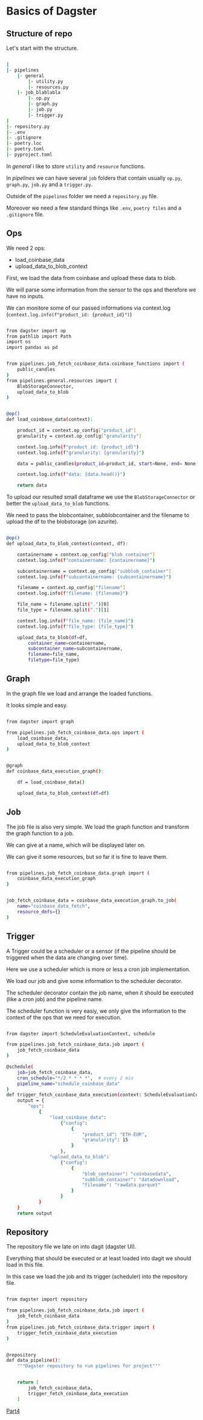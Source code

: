 
# Basics of Dagster

## Structure of repo

Let's start with the structure.

```bash

|
|- pipelines
    |- general
        |- utility.py
        |- resources.py
    |- job_blablabla
        |- op.py
        |- graph.py
        |- job.py
        |- trigger.py
|
|- repository.py
|- .env
|- .gitignore
|- poetry.loc
|- poetry.toml
|- pyproject.toml

```

In *general* i like to store `utility` and `resource` functions.

In *pipelines* we can have several `job` folders that contain usually `op.py`, `graph.py`, `job.py` and a `trigger.py`.

Outside of the `pipelines` folder we need a `repository.py` file.

Moreover we need a few standard things like `.env`, `poetry files` and a `.gitignore` file.


## Ops

We need 2 ops: 

- load_coinbase_data
- upload_data_to_blob_context

First, we load the data from coinbase and upload these data to blob.

We will parse some information from the sensor to the ops and therefore we have no inputs.

We can monitore some of our passed informations via context.log (`context.log.info(f"product_id: {product_id}")`)

```bash

from dagster import op
from pathlib import Path
import os
import pandas as pd


from pipelines.job_fetch_coinbase_data.coinbase_functions import (
    public_candles
)
from pipelines.general.resources import (
    BlobStorageConnector,
    upload_data_to_blob
)


@op()
def load_coinbase_data(context):

    product_id = context.op_config["product_id"]
    granularity = context.op_config["granularity"]

    context.log.info(f"product_id: {product_id}")
    context.log.info(f"granularity: {granularity}")

    data = public_candles(product_id=product_id, start=None, end= None, granularity=granularity, localtime=True)

    context.log.info(f"data: {data.head()}")

    return data

```

To upload our resulted small dataframe we use the `BlobStorageConnector` or better the `upload_data_to_blob` functions.

We need to pass the blobcontainer, subblobcontainer and the filename to upload the df to the blobstorage (on azurite).


```bash

@op()
def upload_data_to_blob_context(context, df):

    containername = context.op_config["blob_container"]
    context.log.info(f"containername: {containername}")

    subcontainername = context.op_config["subblob_container"]
    context.log.info(f"subcontainername: {subcontainername}")

    filename = context.op_config["filename"]
    context.log.info(f"filename: {filename}")

    file_name = filename.split(".")[0]
    file_type = filename.split(".")[1]

    context.log.info(f"file_name: {file_name}")
    context.log.info(f"file_type: {file_type}")

    upload_data_to_blob(df=df, 
        container_name=containername, 
        subcontainer_name=subcontainername, 
        filename=file_name, 
        filetype=file_type)

```

## Graph

In the graph file we load and arrange the loaded functions.

It looks simple and easy.


```bash

from dagster import graph

from pipelines.job_fetch_coinbase_data.ops import (
    load_coinbase_data,
    upload_data_to_blob_context
)


@graph
def coinbase_data_execution_graph():

    df = load_coinbase_data()

    upload_data_to_blob_context(df=df)


```

## Job

The job file is also very simple. We load the graph function and transform the graph function to a job.

We can give at a name, which will be displayed later on.

We can give it some resources, but so far it is fine to leave them.


```bash

from pipelines.job_fetch_coinbase_data.graph import (
    coinbase_data_execution_graph
)


job_fetch_coinbase_data = coinbase_data_execution_graph.to_job(
    name="coinbase_data_fetch",
    resource_defs={}
)

```

## Trigger

A Trigger could be a scheduler or a sensor (if the pipeline should be triggered when the data are changing over time).

Here we use a scheduler which is more or less a cron job implementation.

We load our job and give some information to the scheduler decorator.

The scheduler decorator contain the job name, when it should be executed (like a cron job) and the pipeline name.

The scheduler function is very easiy, we only give the information to the context of the ops that we need for execution.


```bash

from dagster import ScheduleEvaluationContext, schedule

from pipelines.job_fetch_coinbase_data.job import (
    job_fetch_coinbase_data
)

@schedule(
    job=job_fetch_coinbase_data,
    cron_schedule="*/2 * * * *",  # every 2 min
    pipeline_name="schedule_coinbase_data"
)
def trigger_fetch_coinbase_data_execution(context: ScheduleEvaluationContext):
    output = {
        "ops":
            {
                "load_coinbase_data":
                    {"config": 
                        {
                            "product_id": "ETH-EUR",
                            "granularity": 15
                        }
                    },
                "upload_data_to_blob":
                    {"config":
                        {
                            "blob_container": "coinbasedata",
                            "subblob_container": "datadownload",
                            "filename": "rawdata.parquet"
                        }
                    }
            }
    }
    return output

```


## Repository

The repository file we late on into dagit (dagster UI). 

Everything that should be executed or at least loaded into dagit we should load in this file. 

In this case we load the job and its trigger (scheduler) into the repository file.


```bash

from dagster import repository

from pipelines.job_fetch_coinbase_data.job import (
    job_fetch_coinbase_data
)
from pipelines.job_fetch_coinbase_data.trigger import (
    trigger_fetch_coinbase_data_execution
)


@repository
def data_pipeline():
    """Dagster repository to run pipelines for project"""


    return [
        job_fetch_coinbase_data,
        trigger_fetch_coinbase_data_execution
    ]

```




[Part4](./dagster_pipeline_part4.md)
